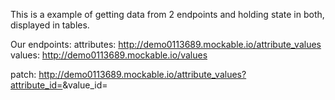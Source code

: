This is a example of getting data from 2 endpoints and holding state in both, displayed in tables.

Our endpoints:
attributes: http://demo0113689.mockable.io/attribute_values
values: http://demo0113689.mockable.io/values

patch: http://demo0113689.mockable.io/attribute_values?attribute_id=<attributeId>&value_id=<valueId>